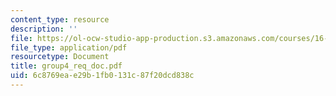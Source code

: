 ```yaml
---
content_type: resource
description: ''
file: https://ol-ocw-studio-app-production.s3.amazonaws.com/courses/16-810-engineering-design-and-rapid-prototyping-january-iap-2005/6c8769eae29b1fb0131c87f20dcd838c_group4_req_doc.pdf
file_type: application/pdf
resourcetype: Document
title: group4_req_doc.pdf
uid: 6c8769ea-e29b-1fb0-131c-87f20dcd838c
---
```

